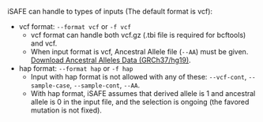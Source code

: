 iSAFE can handle to types of inputs (The default format is vcf):
* vcf format: ```--format vcf``` or ```-f vcf```
    - vcf format can handle both vcf.gz (.tbi file is required for bcftools) and vcf.
    - When input format is vcf, Ancestral Allele file (```--AA```) must be given. [Download Ancestral Alleles Data (GRCh37/hg19)](http://ftp.ensembl.org/pub/release-75/fasta/ancestral_alleles/).
* hap format: ```--format hap``` or ```-f hap```
    - Input with hap format is not allowed with any of these: ```--vcf-cont```, ```--sample-case```, ```--sample-cont```, ```--AA```.
    - With hap format, iSAFE assumes that derived allele is 1 and ancestral allele is 0 in the input file, and the selection is ongoing (the favored mutation is not fixed).
